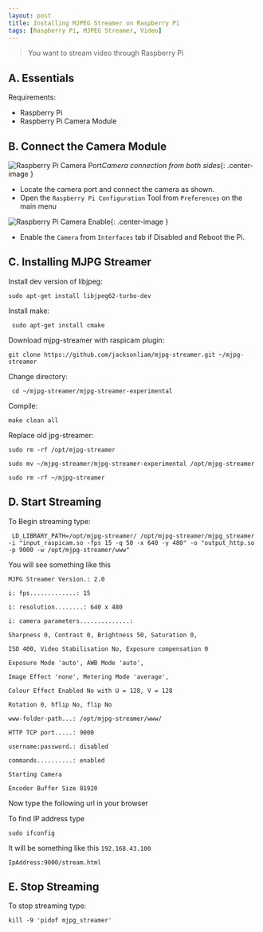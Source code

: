 ```yaml
---
layout: post
title: Installing MJPEG Streamer on Raspberry Pi
tags: [Raspberry Pi, MJPEG Streamer, Video]
---
```

>You want to stream video through Raspberry Pi


## A. Essentials

Requirements:

- Raspberry Pi
- Raspberry Pi Camera Module


## B. Connect the Camera Module


![Raspberry Pi Camera Port]({{site.url}}/images/raspb-camera-connection.png "Raspberry Pi Camera Port")*Camera connection from both sides*{: .center-image }
- Locate the camera port and connect the camera as shown.
- Open the `Raspberry Pi Configuration` Tool from `Preferences` on the main menu

![Raspberry Pi Camera Enable]({{site.url}}/images/raspi-camera-config.png "Raspberry Pi Camera Enable"){: .center-image }

- Enable the `Camera` from `Interfaces` tab if Disabled and Reboot the Pi.


## C. Installing MJPG Streamer


Install dev version of libjpeg:


```
sudo apt-get install libjpeg62-turbo-dev
```


Install make:

```
 sudo apt-get install cmake
```


Download mjpg-streamer with raspicam plugin:


```
git clone https://github.com/jacksonliam/mjpg-streamer.git ~/mjpg-streamer
```


Change directory:


```
 cd ~/mjpg-streamer/mjpg-streamer-experimental
 ```


 Compile:


 ```
 make clean all
 ```

 Replace old jpg-streamer:


 ```
 sudo rm -rf /opt/mjpg-streamer

sudo mv ~/mjpg-streamer/mjpg-streamer-experimental /opt/mjpg-streamer

sudo rm -rf ~/mjpg-streamer
 ```


## D. Start Streaming


To Begin streaming type:


```
 LD_LIBRARY_PATH=/opt/mjpg-streamer/ /opt/mjpg-streamer/mjpg_streamer -i "input_raspicam.so -fps 15 -q 50 -x 640 -y 480" -o "output_http.so -p 9000 -w /opt/mjpg-streamer/www"
```


You will see something like this

```
MJPG Streamer Version.: 2.0

i: fps.............: 15

i: resolution........: 640 x 480

i: camera parameters..............:

Sharpness 0, Contrast 0, Brightness 50, Saturation 0,

ISO 400, Video Stabilisation No, Exposure compensation 0

Exposure Mode 'auto', AWB Mode 'auto',

Image Effect 'none', Metering Mode 'average',

Colour Effect Enabled No with U = 128, V = 128

Rotation 0, hflip No, flip No

www-folder-path...: /opt/mjpg-streamer/www/

HTTP TCP port.....: 9000

username:password.: disabled

commands..........: enabled

Starting Camera

Encoder Buffer Size 81920
```
Now type the following url in your browser

To find IP address type

```
sudo ifconfig
```

It will be something like this `192.168.43.100`
```
IpAddress:9000/stream.html
```

## E. Stop Streaming


To stop streaming type:


```
kill -9 'pidof mjpg_streamer'
```
